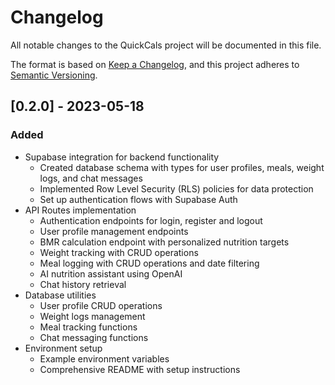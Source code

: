 # Changelog

All notable changes to the QuickCals project will be documented in this file.

The format is based on [Keep a Changelog](https://keepachangelog.com/en/1.0.0/),
and this project adheres to [Semantic Versioning](https://semver.org/spec/v2.0.0.html).

## [0.2.0] - 2023-05-18

### Added

- Supabase integration for backend functionality
  - Created database schema with types for user profiles, meals, weight logs, and chat messages
  - Implemented Row Level Security (RLS) policies for data protection
  - Set up authentication flows with Supabase Auth
- API Routes implementation
  - Authentication endpoints for login, register and logout
  - User profile management endpoints
  - BMR calculation endpoint with personalized nutrition targets
  - Weight tracking with CRUD operations
  - Meal logging with CRUD operations and date filtering
  - AI nutrition assistant using OpenAI
  - Chat history retrieval
- Database utilities
  - User profile CRUD operations
  - Weight logs management
  - Meal tracking functions
  - Chat messaging functions
- Environment setup
  - Example environment variables
  - Comprehensive README with setup instructions 